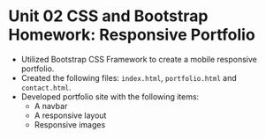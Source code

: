 # Unit 02 CSS and Bootstrap Homework: Responsive Portfolio

* Utilized Bootstrap CSS Framework to create a mobile responsive portfolio.
* Created the following files: `index.html`, `portfolio.html` and `contact.html`.
* Developed portfolio site with the following items:
   * A navbar
   * A responsive layout
   * Responsive images